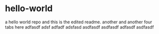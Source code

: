 # hello-world
a hello world repo
and this is the edited readme.
another
and another 
				four tabs here
			adfasdf
			adsf
		adfadf
	adsfasd
asdfasdf
asdfasdf
adfasdf
    asdfasdf
